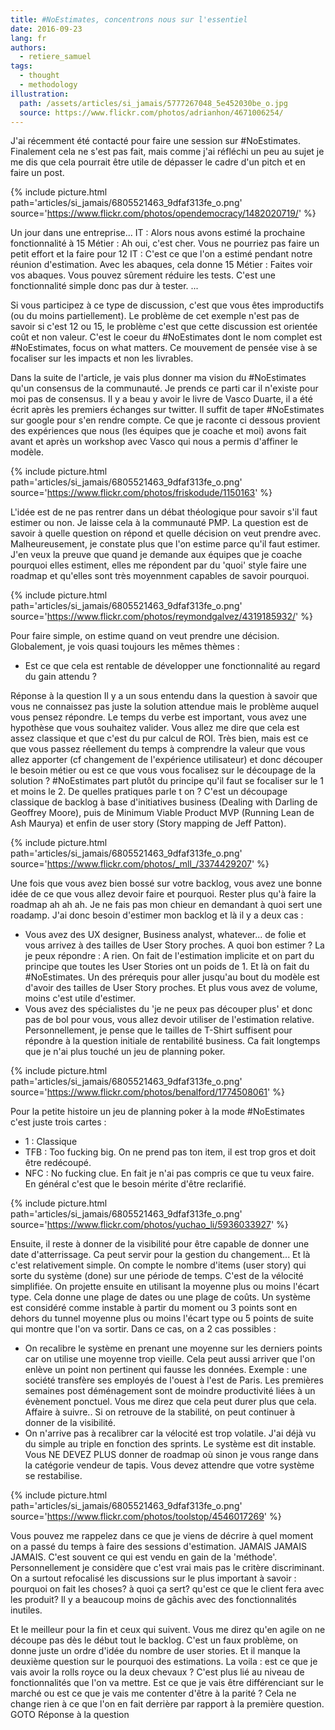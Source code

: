 ```yaml
---
title: #NoEstimates, concentrons nous sur l'essentiel
date: 2016-09-23
lang: fr
authors:
  - retiere_samuel
tags:
  - thought
  - methodology
illustration:
  path: /assets/articles/si_jamais/5777267048_5e452030be_o.jpg
  source: https://www.flickr.com/photos/adrianhon/4671006254/
---
```


J'ai récemment été contacté pour faire une session sur #NoEstimates. Finalement cela ne s'est pas fait, mais comme j'ai réfléchi un peu au sujet je me dis que cela pourrait être utile de dépasser le cadre d'un pitch et en faire un post.

{% include picture.html
    path='articles/si_jamais/6805521463_9dfaf313fe_o.png'  
    source='https://www.flickr.com/photos/opendemocracy/1482020719/'
%}

Un jour dans une entreprise...
IT : Alors nous avons estimé la prochaine fonctionnalité à 15
Métier : Ah oui, c'est cher. Vous ne pourriez pas faire un petit effort et la faire pour 12
IT : C'est ce que l'on a estimé pendant notre réunion d'estimation. Avec les abaques, cela donne 15
Métier : Faites voir vos abaques. Vous pouvez sûrement réduire les tests. C'est une fonctionnalité simple donc pas dur à tester.
...

Si vous participez à ce type de discussion, c'est que vous êtes improductifs (ou du moins partiellement). Le problème de cet exemple n'est pas de savoir si c'est 12 ou 15, le problème c'est que cette discussion est orientée coût et non valeur. C'est le coeur du #NoEstimates dont le nom complet est #NoEstimates, focus on what matters. Ce mouvement de pensée vise à se focaliser sur les impacts et non les livrables.

Dans la suite de l'article, je vais plus donner ma vision du #NoEstimates qu'un consensus de la communauté. Je prends ce parti car il n'existe pour moi pas de consensus. Il y a beau y avoir le livre de Vasco Duarte, il a été écrit après les premiers échanges sur twitter. Il suffit de taper #NoEstimates sur google pour s'en rendre compte. Ce que je raconte ci dessous provient des expériences que nous (les équipes que je coache et moi) avons fait avant et après un workshop avec Vasco qui nous a permis d'affiner le modèle.

{% include picture.html
    path='articles/si_jamais/6805521463_9dfaf313fe_o.png' 
    source='https://www.flickr.com/photos/friskodude/1150163'
%}

L'idée est de ne pas rentrer dans un débat théologique pour savoir s'il faut estimer ou non. Je laisse cela à la communauté PMP. La question est de savoir à quelle question on répond et quelle décision on veut prendre avec. Malheureusement, je constate plus que l'on estime parce qu'il faut estimer. J'en veux la preuve que quand je demande aux équipes que je coache pourquoi elles estiment, elles me répondent par du 'quoi' style faire une roadmap et qu'elles sont très moyennment capables de savoir pourquoi.

{% include picture.html
    path='articles/si_jamais/6805521463_9dfaf313fe_o.png'
    source='https://www.flickr.com/photos/reymondgalvez/4319185932/'
%}

Pour faire simple, on estime quand on veut prendre une décision. Globalement, je vois quasi toujours les mêmes thèmes :
- Est ce que cela est rentable de développer une fonctionnalité au regard du gain attendu ?

Réponse à la question
Il y a un sous entendu dans la question à savoir que vous ne connaissez pas juste la solution attendue mais le problème auquel vous pensez répondre. Le temps du verbe est important, vous avez une hypothèse que vous souhaitez valider. Vous allez me dire que cela est assez classique et que c'est du pur calcul de ROI. Très bien, mais est ce que vous passez réellement du temps à comprendre la valeur que vous allez apporter (cf changement de l'expérience utilisateur) et donc découper le besoin métier ou est ce que vous vous focalisez sur le découpage de la solution ? #NoEstimates part plutôt du principe qu'il faut se focaliser sur le 1 et moins le 2. De quelles pratiques parle t on ? C'est un découpage classique de backlog à base d'initiatives business (Dealing with Darling de Geoffrey Moore), puis de Minimum Viable Product MVP (Running Lean de Ash Maurya) et enfin de user story (Story mapping de Jeff Patton).

{% include picture.html
    path='articles/si_jamais/6805521463_9dfaf313fe_o.png'
    source='https://www.flickr.com/photos/_mll_/3374429207'
%}

Une fois que vous avez bien bossé sur votre backlog, vous avez une bonne idée de ce que vous allez devoir faire et pourquoi. Rester plus qu'à faire la roadmap ah ah ah. Je ne fais pas mon chieur en demandant à quoi sert une roadamp. J'ai donc besoin d'estimer mon backlog et là il y a deux cas :
- Vous avez des UX designer, Business analyst, whatever... de folie et vous arrivez à des tailles de User Story proches. A quoi bon estimer ? La je peux répondre : A rien. On fait de l'estimation implicite et on part du principe que toutes les User Stories ont un poids de 1. Et là on fait du #NoEstimates. Un des prérequis pour aller jusqu'au bout du modèle est d'avoir des tailles de User Story proches. Et plus vous avez de volume, moins c'est utile d'estimer.
- Vous avez des spécialistes du 'je ne peux pas découper plus' et donc pas de bol pour vous, vous allez devoir utiliser de l'estimation relative. Personnellement, je pense que le tailles de T-Shirt suffisent pour répondre à la question initiale de rentabilité business. Ca fait longtemps que je n'ai plus touché un jeu de planning poker.

{% include picture.html
    path='articles/si_jamais/6805521463_9dfaf313fe_o.png'
    source='https://www.flickr.com/photos/benalford/1774508061'
%}

Pour la petite histoire un jeu de planning poker à la mode #NoEstimates c'est juste trois cartes :
- 1 : Classique
- TFB : Too fucking big. On ne prend pas ton item, il est trop gros et doit être redécoupé.
- NFC : No fucking clue. En fait je n'ai pas compris ce que tu veux faire. En général c'est que le besoin mérite d'être reclarifié.

{% include picture.html
    path='articles/si_jamais/6805521463_9dfaf313fe_o.png'
    source='https://www.flickr.com/photos/yuchao_li/5936033927'
%}

Ensuite, il reste à donner de la visibilité pour être capable de donner une date d'atterrissage. Ca peut servir pour la gestion du changement... Et là c'est relativement simple. On compte le nombre d'items (user story) qui sorte du système (done) sur une période de temps. C'est de la vélocité simplifiée. On projette ensuite en utilisant la moyenne plus ou moins l'écart type. Cela donne une plage de dates ou une plage de coûts. Un système est considéré comme instable à partir du moment ou 3 points sont en dehors du tunnel moyenne plus ou moins l'écart type ou 5 points de suite qui montre que l'on va sortir. Dans ce cas, on a 2 cas possibles :
- On recalibre le système en prenant une moyenne sur les derniers points car on utilise une moyenne trop vieille. Cela peut aussi arriver que l'on enlève un point non pertinent qui fausse les données. Exemple : une société transfère ses employés de l'ouest à l'est de Paris. Les premières semaines post déménagement sont de moindre productivité liées à un évènement ponctuel. Vous me direz que cela peut durer plus que cela. Affaire à suivre.. Si on retrouve de la stabilité, on peut continuer à donner de la visibilité.
- On n'arrive pas à recalibrer car la vélocité est trop volatile. J'ai déjà vu du simple au triple en fonction des sprints. Le système est dit instable. Vous NE DEVEZ PLUS donner de roadmap où sinon je vous range dans la catégorie vendeur de tapis. Vous devez attendre que votre système se restabilise.

{% include picture.html
    path='articles/si_jamais/6805521463_9dfaf313fe_o.png'
    source='https://www.flickr.com/photos/toolstop/4546017269'
%}

Vous pouvez me rappelez dans ce que je viens de décrire à quel moment on a passé du temps à faire des sessions d'estimation. JAMAIS JAMAIS JAMAIS. C'est souvent ce qui est vendu en gain de la 'méthode'. Personnellement je considère que c'est vrai mais pas le critère discriminant. On a surtout refocalisé les discussions sur le plus important à savoir : pourquoi on fait les choses? à quoi ça sert? qu'est ce que le client fera avec les produit? Il y a beaucoup moins de gâchis avec des fonctionnalités inutiles.

Et le meilleur pour la fin et ceux qui suivent. Vous me direz qu'en agile on ne découpe pas dès le début tout le backlog. C'est un faux problème, on donne juste un ordre d'idée du nombre de user stories. Et il manque la deuxième question sur le pourquoi des estimations. La voila : est ce que je vais avoir la rolls royce ou la deux chevaux ? C'est plus lié au niveau de fonctionnalités que l'on va mettre. Est ce que je vais être différenciant sur le marché ou est ce que je vais me contenter d'être à la parité ? Cela ne change rien à ce que l'on en fait derrière par rapport à la première question. GOTO Réponse à la question

